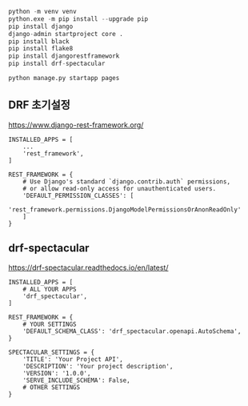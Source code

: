 
```python
python -m venv venv
python.exe -m pip install --upgrade pip
pip install django
django-admin startproject core .
pip install black
pip install flake8
pip install djangorestframework
pip install drf-spectacular

python manage.py startapp pages
```

## DRF 초기설정

https://www.django-rest-framework.org/

```
INSTALLED_APPS = [
    ...
    'rest_framework',
]
```


```
REST_FRAMEWORK = {
    # Use Django's standard `django.contrib.auth` permissions,
    # or allow read-only access for unauthenticated users.
    'DEFAULT_PERMISSION_CLASSES': [
        'rest_framework.permissions.DjangoModelPermissionsOrAnonReadOnly'
    ]
}
```

## drf-spectacular

https://drf-spectacular.readthedocs.io/en/latest/

```
INSTALLED_APPS = [
    # ALL YOUR APPS
    'drf_spectacular',
]
```

```
REST_FRAMEWORK = {
    # YOUR SETTINGS
    'DEFAULT_SCHEMA_CLASS': 'drf_spectacular.openapi.AutoSchema',
}
```

```
SPECTACULAR_SETTINGS = {
    'TITLE': 'Your Project API',
    'DESCRIPTION': 'Your project description',
    'VERSION': '1.0.0',
    'SERVE_INCLUDE_SCHEMA': False,
    # OTHER SETTINGS
}
```